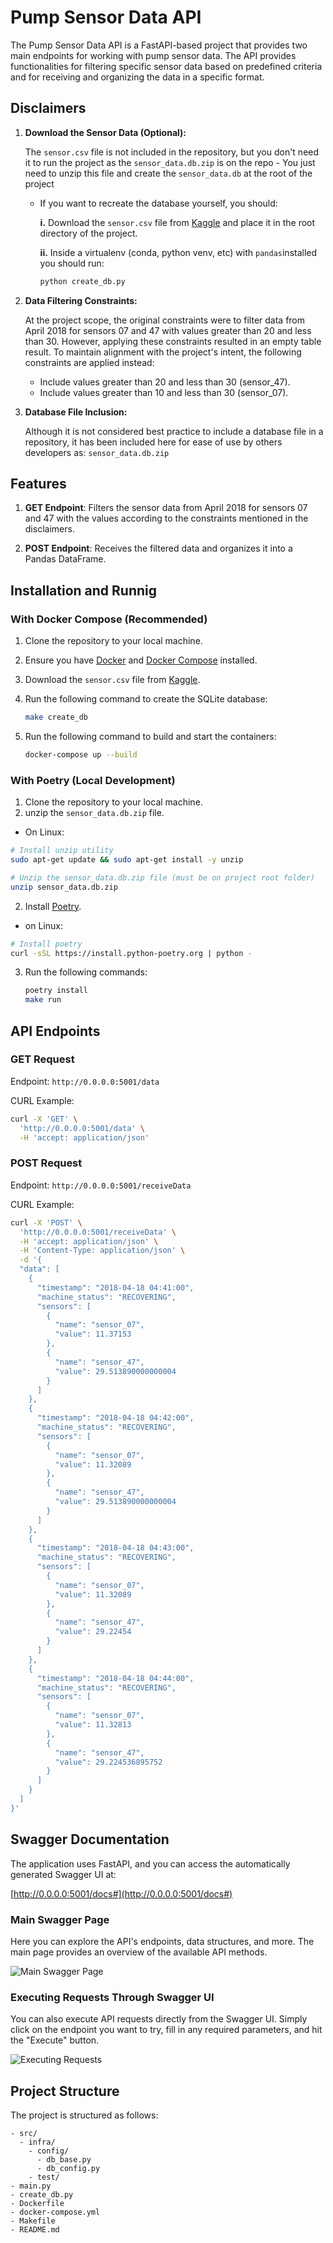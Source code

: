 # Pump Sensor Data API

The Pump Sensor Data API is a FastAPI-based project that provides two main endpoints for working with pump sensor data. The API provides functionalities for filtering specific sensor data based on predefined criteria and for receiving and organizing the data in a specific format.

## Disclaimers

1. **Download the Sensor Data (Optional):**
   
   The `sensor.csv` file is not included in the repository, but you don't need it to run the project as the `sensor_data.db.zip` is on the repo - You just need to unzip this file and create the `sensor_data.db` at the root of the project 
   
   - If you want to recreate the database yourself, you should:
      
      **i.** Download the `sensor.csv` file from [Kaggle](https://www.kaggle.com/datasets/nphantawee/pump-sensor-data) and place it in the root directory of the project.
      
      **ii.** Inside a virtualenv (conda, python venv, etc) with `pandas`installed you should run:
        ```bash
        python create_db.py
        ```

2. **Data Filtering Constraints:**
  
    At the project scope, the original constraints were to filter data from April 2018 for sensors 07 and 47 with values greater than 20 and less than 30. However, applying these constraints resulted in an empty table result. To maintain alignment with the project's intent, the following constraints are applied instead:
   - Include values greater than 20 and less than 30 (sensor_47).
   - Include values greater than 10 and less than 30 (sensor_07).

3. **Database File Inclusion:**
   
   Although it is not considered best practice to include a database file in a repository, it has been included here for ease of use by others developers as: `sensor_data.db.zip`

## Features

1. **GET Endpoint**: Filters the sensor data from April 2018 for sensors 07 and 47 with the values according to the constraints mentioned in the disclaimers.

2. **POST Endpoint**: Receives the filtered data and organizes it into a Pandas DataFrame.

## Installation and Runnig

### With Docker Compose (Recommended)

1. Clone the repository to your local machine.
2. Ensure you have [Docker](https://docs.docker.com/get-docker/) and [Docker Compose](https://docs.docker.com/compose/install/) installed.
3. Download the `sensor.csv` file from [Kaggle](https://www.kaggle.com/datasets/nphantawee/pump-sensor-data).
4. Run the following command to create the SQLite database:

   ```bash
   make create_db
   ```

5. Run the following command to build and start the containers:

   ```bash
   docker-compose up --build
   ```


### With Poetry (Local Development)

1. Clone the repository to your local machine.
2. unzip the `sensor_data.db.zip` file.
  - On Linux:
  ```bash
# Install unzip utility
sudo apt-get update && sudo apt-get install -y unzip

# Unzip the sensor_data.db.zip file (must be on project root folder)
unzip sensor_data.db.zip
  ```
2. Install [Poetry](https://python-poetry.org/docs/#installation).
  - on Linux:
  ```bash
  # Install poetry
curl -sSL https://install.python-poetry.org | python -
  ```

3. Run the following commands:

   ```bash
   poetry install
   make run
   ```


## API Endpoints

### GET Request

Endpoint: `http://0.0.0.0:5001/data`

CURL Example:

```bash
curl -X 'GET' \
  'http://0.0.0.0:5001/data' \
  -H 'accept: application/json'
```

### POST Request

Endpoint: `http://0.0.0.0:5001/receiveData`

CURL Example:

```bash
curl -X 'POST' \
  'http://0.0.0.0:5001/receiveData' \
  -H 'accept: application/json' \
  -H 'Content-Type: application/json' \
  -d '{
  "data": [
    {
      "timestamp": "2018-04-18 04:41:00",
      "machine_status": "RECOVERING",
      "sensors": [
        {
          "name": "sensor_07",
          "value": 11.37153
        },
        {
          "name": "sensor_47",
          "value": 29.513890000000004
        }
      ]
    },
    {
      "timestamp": "2018-04-18 04:42:00",
      "machine_status": "RECOVERING",
      "sensors": [
        {
          "name": "sensor_07",
          "value": 11.32089
        },
        {
          "name": "sensor_47",
          "value": 29.513890000000004
        }
      ]
    },
    {
      "timestamp": "2018-04-18 04:43:00",
      "machine_status": "RECOVERING",
      "sensors": [
        {
          "name": "sensor_07",
          "value": 11.32089
        },
        {
          "name": "sensor_47",
          "value": 29.22454
        }
      ]
    },
    {
      "timestamp": "2018-04-18 04:44:00",
      "machine_status": "RECOVERING",
      "sensors": [
        {
          "name": "sensor_07",
          "value": 11.32813
        },
        {
          "name": "sensor_47",
          "value": 29.224536895752
        }
      ]
    }
  ]
}'
```

## Swagger Documentation

The application uses FastAPI, and you can access the automatically generated Swagger UI at:

[http://0.0.0.0:5001/docs#](http://0.0.0.0:5001/docs#)

### Main Swagger Page

Here you can explore the API's endpoints, data structures, and more. The main page provides an overview of the available API methods.

![Main Swagger Page](./images/main_swagger_page.png) <!-- Replace with the actual path to the screenshot -->

### Executing Requests Through Swagger UI

You can also execute API requests directly from the Swagger UI. Simply click on the endpoint you want to try, fill in any required parameters, and hit the "Execute" button.

![Executing Requests](./images/executing_request.png) <!-- Replace with the actual path to the screenshot -->

## Project Structure

The project is structured as follows:

```
- src/
  - infra/
    - config/
      - db_base.py
      - db_config.py
    - test/
- main.py
- create_db.py
- Dockerfile
- docker-compose.yml
- Makefile
- README.md
```